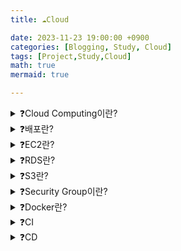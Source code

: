 ```yaml
---
title: ☁️Cloud

date: 2023-11-23 19:00:00 +0900
categories: [Blogging, Study, Cloud]
tags: [Project,Study,Cloud]
math: true
mermaid: true

---
```

<details>
<summary>❓Cloud Computing이란?</summary>
<div markdown="1">
![image](https://github.com/ararp1006/Algorithm/assets/130068083/86874f71-f64a-42ad-927e-f1fafd8e92a5)

**클라우드 컴퓨팅은** 

인터넷을 통해 서버, 저장소, 데이터베이스, 네트워킹, 소프트웨어, 분석 및 인텔리전스를 포함한

컴퓨팅 서비스를 제공하는 것을 말합니다. 

이를 통해 더 빠른 혁신, 유연한 자원, 규모의 경제를 제공합니다. 

클라우드 컴퓨팅은 일반적으로 인프라스트럭처 서비스(IaaS), 플랫폼 서비스(PaaS), 소프트웨어 서비스(SaaS)와 같은 다양한 모델로 제공됩니다.
클라우드 제공자로부터 얼마만큼의 서비스를 제공받느냐에 따라서, 서비스의 형태가 구분됩니다.
</div>
</details>


<details>
<summary>❓배포란?</summary>
<div markdown="1">

**배포란**  개발한 서비스를 사용자들이 이용 가능하게 하는 일련의 과정입니다.

![image](https://github.com/ararp1006/Algorithm/assets/130068083/15ca035a-f582-48e6-9c8a-fff86cf9dbc7)

**Development 단계**는 각자의 컴퓨터에서 코드를 작성하고 테스트하는 과정입니다.
개발 단계이기 때문에 실제 데이터를 이용하지 않고 더미 데이터를 이용해서 테스트합니다.

**Integration 단계**는 각자의 컴퓨터에서 작성한 코드를 합치는 과정입니다.
내가 작성한 코드가 다른 코드를 침범해서 오류를 일으키지 않는지, 

코드 간에 conflict가 있지는 않은지 확인하는 과정을 거칩니다.

**Staging 단계**에서는 실제 출시 단계인 Production 단계와 가장 유사한 환경에서 테스트를 진행합니다.
실제 데이터를 복사해서 문제가 있지 않은지 등 다양한 환경에서 테스트를 진행합니다.
또한 서비스와 관련된 부서 혹은 인원의 확인 과정을 거칩니다. 

예를 들면 작성된 코드가 마케팅팀 혹은 디자인팀이 예상했던 결과인지 확인을 거치는 과정입니다.

**Production 단계**는 개발된 서비스를 출시하는 단계입니다.
사용자가 접속할 수 있는 Production 환경에서 코드를 구동하고 서비스를 제공합니다.
실제 데이터를 가지고 서비스가 운영되기 때문에 문제가 생기면 안 되는 단계입니다.

![image](https://github.com/ararp1006/Algorithm/assets/130068083/964fb9cf-968f-48ad-98c4-003048e6cbce)

**Development 환경**과 **Production 환경**은 서로 다를 수가 있습니다.

개발부터 배포까지 모든 것을 통제할 수 있는 상황이라면,  

똑같이 Production 환경을 구성할 수 있습니다.

그러나, 여러 명이 함께 작업하는 프로젝트라면 

jdk 버전도 제각각일 수 있고, 인증 정보나 데이터베이스 등에 접근하기 위해 사용하는 엔드포인트도 제각각일 겁니다.

**배포에서는, 환경의 차이를 이해하고 환경 설정을 코드와 분리하는 것이 중요합니다**

작성한 코드가 다른 환경에서 정상 작동할 수 있게 하려면, 

설정을 **환경 변수**(environment variable; envvars나 env라고도 불림)에 저장해야 합니다.

환경 변수는 코드 변경 없이 배포 때마다 쉽게 변경할 수 있습니다.
설정 파일과 달리, 잘못해서 코드 저장소에 올라갈 가능성도 낮습니다.

애플리케이션의 모든 설정이 정상적으로 코드 바깥으로 분리되어 있는지 확인할 수 있는 간단한 방법은 

어떠한 인증정보도 유출시키지 않고 코드가 지금 당장 오픈 소스가 될 수 있는지 확인하는 것입니다.
코드 상의 모든 곳에 절대 경로가 아닌 **상대 경로**를 사용해야 하며, 

`.properties` 등을 이용해 **환경 변수를 설정**해야합니다.

그 외에도 docker와 같은 가상화 도구는 환경 자체를 메타데이터로 담아서 

아예 모든 개발 환경을 통일시킵니다.

**Docker와 같은 개발 환경 자체를 통일시키는 솔루션**을 사용합니다.

</div>
</details>


<details>
<summary>❓EC2란?</summary>
<div markdown="1">

![image](https://github.com/ararp1006/Algorithm/assets/130068083/6b723b30-3bc6-4be8-8699-5eadccf5606d)

**EC2란** Elastic Compute Cloud의 약자로서

아마존 웹 서비스에서 제공하는 클라우드 컴퓨팅 서비스입니다.

클라우드 컴퓨팅은 인터넷(클라우드)을 통해

서버, 스토리지, 데이터베이스 등의 컴퓨팅 서비스를 제공하는 서비스입니다.
아마존에서 가상의 컴퓨터를 한 대 빌리는 것과 같습니다

EC2 서비스도 **사용한 만큼** 비용을 지불하기 때문에 '탄력적인'이라는 의미의 

Elastic이라는 단어를 사용합니다.
Elastic은 비용적인 부분뿐만이 아니라 필요에 따라 성능, 용량을 자유롭게 조절할 수 있습니다.

### EC2의 장점

첫 번째는 **구성하는 데 필요한 시간이 짧다는 것**입니다.

만약 PC를 구매한다면 구매해서 배송받기까지의 시간이 필요하지만

EC2 서비스는 몇 번의 클릭만으로 PC를 구성할 수 있습니다.

![image](https://github.com/ararp1006/Algorithm/assets/130068083/c6741eb8-3351-4900-ae5a-c15ee9ff85b0)

**AMI**를 통해서 필요한 용도에 따라 **다양한 운영체제에 대한 선택이 가능**하다는 것입니다.

EC2에서는 AMI라는 다양한 템플릿을 제공하고 있어서 

<details>
<summary>AMI란?</summary>
<div markdown="1">
![image](https://github.com/ararp1006/Algorithm/assets/130068083/9fb81129-33a4-44b6-92dd-57225ae5e195)

**AMI**는 **소프트웨어 구성이 기재된 템플릿**입니다.

이미지 종류로는 단순히 운영체제(윈도우, 우분투 리눅스 등)만 깔려있는 템플릿을 선택할 수도 있고, 아예 특정 런타임이 설치되어 있는 템플릿이 제공되는 경우도 있습니다. (우분투 + node.js, 윈도우 + JVM 등)

</div>
</details>

필요에 따라 손쉽게 운영체제를 선택하고 구성할 수 있습니다.
운영체제뿐만이 아니라 CPU와 RAM, 용량까지도 손쉽게 구성할 수 있습니다.
### **인스턴스**란?

![image](https://github.com/ararp1006/Algorithm/assets/130068083/ead176fd-7756-43a0-af43-16ac5f84ddf2)

EC2는 **컴퓨터를 한 대 빌리는 것**이므로 컴퓨터로 할 수 있는 모든 일을 할 수 있습니다.

아마존이 전 세계에 만들어 놓은 데이터 센터(인프라)에 만들어져 있기 때문에
컴퓨터를 조작하기 위해 네트워크(인터넷)를 통해서 컴퓨터를 제어해야 한다는 차이점이 있을 뿐 일반적인 컴퓨터와 다른 점은 없습니다.

아마존 EC2를 통해서 할 수 있는 가장 기본적인 일은
웹서버를 설치하고 웹 서버를 통해서 사용자가 웹 브라우저를 통해 요청하는 서비스를 제공하는 것입니다.

**인스턴스**는 **1대의 컴퓨터를 의미하는 단위**이고 AWS에서 **컴퓨터를 빌리는 것을 인스턴스를 생성**한다고 합니다.

![image](https://github.com/ararp1006/Algorithm/assets/130068083/c315f46d-e159-4745-b715-23470564b407)

**Instance**는 선택한 AMI를 토대로 구성됩니다.

AWS에는 상당히 많은 양의 AMI 세팅이 준비되어 있기 때문에 손쉽게 인스턴스의 운영체제를 구성할 수 있습니다.

세팅되어 있는 AMI 이외에도 필요에 따라 직접 AMI를 구성할 수도 있습니다.

![image](https://github.com/ararp1006/Algorithm/assets/130068083/920a1042-b887-4dd2-af66-8bcf0041d3bf)

AWS **EC2 인스턴스를 생성한다는 것**은 **AMI를 토대로 운영체제, CPU, RAM 혹은 런타임 등이 구성된 컴퓨터를 빌리는 것**입니다.


</div>
</details>

<details>
<summary>❓RDS란?</summary>
<div markdown="1">

![image](https://github.com/ararp1006/Algorithm/assets/130068083/2d0f6082-82ab-4ae6-9e3f-8d2a0a46fab0)

**RDS**는 Relational Database Service의 약자로

AWS에서 제공하는 **관계형 데이터베이스 서비스**입니다. 

![image](https://github.com/ararp1006/Algorithm/assets/130068083/7ad57f80-d088-4b8f-be6e-9986d586ab24)

EC2 인스턴스에 **데이터베이스를 설치**하여 데이터를 관리하는 것은
자동으로 관리를 담당하는 부분이 매우 적기 때문에, 

사용자가 일일이 시간을 투자하여 데이터베이스 엔진의 설치와 버전 관리, 데이터 백업을 해야 합니다.

게다가 가용성과 내구성이 확보되지 않기 때문에 데이터베이스에 저장된 데이터가 유실되거나 

정상적으로 사용하지 못할 확률이 커지며, 

후에 필요에 따라 데이터베이스의 규모를 확장하기 어렵습니다.

![image](https://github.com/ararp1006/Algorithm/assets/130068083/2f638faa-fd14-406b-9eb8-8877f92b9332)

**RDS**를 이용하면 데이터베이스 유지 보수와 관련된 일들을 RDS에서 전적으로 자동 관리합니다. 

사용자가 해야 할 일은 초기 설정을 제외하고

데이터베이스에 저장된 데이터를 관리하는 일 밖에 없기에 큰 편의성을 느낄 수 있습니다.

![image](https://github.com/ararp1006/Algorithm/assets/130068083/2879abf2-dbec-483f-af7f-7b5c48b089de)

RDS 이용 시 얻을 수 있는 **장점**은 **다양한 데이터베이스 엔진 선택지를 제공**합니다.
데이터베이스 엔진마다 제공하는 기능이 조금씩 다르기에 필요와 목적에 맞게

데이터베이스 엔진을 선택하여 효율성을 높일 수 있습니다.

</div>
</details>

<details>
<summary>❓S3란?</summary>
<div markdown="1">

![image](https://github.com/ararp1006/Algorithm/assets/130068083/2a8b6a41-3e04-42e5-bec9-f9c6b93ec8d6)

**S3**는 Simple Storage Service의 약자로 **AWS에서 제공하는 클라우드 스토리지 서비스**입니다.

### S3의 장점

![image](https://github.com/ararp1006/Algorithm/assets/130068083/3b27704a-e605-476a-b778-950b7e0a4dd4)

**확장성**이 높으면 많은 시간과 수고를 들이지 않고 스토리지 규모를 확장/축소할 수 있습니다.

또한 S3에서는 스토리지의 용량을 무한히 확장할 수 있습니다. 

그리고 사용한 만큼만 비용을 지불하면 되기 때문에 비용적인 측면에서 매우 효율적입니다.

![image](https://github.com/ararp1006/Algorithm/assets/130068083/9daec4c2-44fa-4dee-9ea1-543edeeb21c8)

스토리지의 **내구성이 높으면 저장된 파일을 유실할 가능성이 적어집니다.**

![image](https://github.com/ararp1006/Algorithm/assets/130068083/952f8f6e-15f0-4c17-816c-456245bc03ae)

**가용성이 높으면** 스토리지에 저장된 파일들을 **정상적으로 사용할 수 있는 시간이 길어집니다.** 

S3는 연간 99.99%의 스토리지 가용성을 보장하도록 설계가 되어 있습니다.

이는 다른 말로 1년 동안 S3에 파일을 저장했을 시, 

8.76 시간 동안만 스토리지를 이용하는 데 있어서 장애가 발생한다는 뜻입니다.

![image](https://github.com/ararp1006/Algorithm/assets/130068083/2876db59-2ca1-4220-bca1-e04374cd2865)

**S3**는 다양한 스토리지 클래스를 제공합니다. 

저장소를 어떤 목적으로 활용할지에 따라 효율적으로 선택할 수 있는 스토리지 클래스가 달라집니다.
S3 사용자들이 대표적으로 많이 선택하는 스토리지 클래스는 두 가지가 있습니다.

**Standard 클래스**와 **Glacier 클래스**입니다.

**Standard 클래스**는 범용적인 목적으로 사용하기 좋습니다. 

데이터에 빠른 속도로 접근할 수 있고, 데이터 액세스 요청에 대한 처리 속도가 빠릅니다.

대신 데이터를 오래 보관하는 목적으로는 효율적인 선택지가 아닙니다. 

보관 비용이 높게 발생하기 때문입니다.

![image](https://github.com/ararp1006/Algorithm/assets/130068083/d7baccad-1f95-46ba-aa78-d9d209cebad6)

장기적인 보관 목적으로 스토리지를 사용하실 때는 **Glacier**를 사용하는 것이 효율적입니다.
비록 저장된 데이터에 액세스하는 속도는 느리지만,

데이터를 보관하는 비용이 매우 저렴하다는 장점이 있습니다.

이 외에도 Standard-IA, One Zone-IA, S3 Glacier Deep Archive 등등 여러 가지 스토리지 클래스가 존재하여 사용자의 이용 목적에 따라 다양한 스토리지 클래스를 사용할 수 있습니다

![image](https://github.com/ararp1006/Algorithm/assets/130068083/a05079b3-b5d9-4957-b24c-518169ff91cf)

S3 사용 시 얻는 이점 중 하나로, 정적 웹 사이트 호스팅이 가능합니다. 

<details>
<summary>웹사이트 호스팅이란?</summary>
<div markdown="1">

정적 파일은 서버의 개입 없이 생성된 파일을 뜻합니다. 

반대로 클라이언트가 서버에 요청을 보내면, 

서버가 요청에 맞추어 그 자리에서 생성한 파일을 '동적' 파일이라고 부릅니다.

**웹 호스팅(Web Hosting)이란?**

웹 호스팅이란 **서버의 한 공간을 임대해 주는 서비스**를 뜻합니다.

웹 호스팅 업체들을 통해 개인 또는 단체가 웹 호스팅 업체가 제공하는 서버의 한 공간을 빌려서 원하는 서비스를 배포할 수 있습니다.

</div>
</details>

S3에서는 버킷이 사용자들이 정적 웹 사이트를 배포할 수 있는 공간을 제공합니다.

버킷이라는 저장 공간에 정적 파일을 업로드하고 

버킷을 정적 웹 사이트 호스팅 용도로 구성하면 정적 웹 사이트를 배포할 수 있습니다.

<details>
<summary>버킷&객체란?</summary>
<div markdown="1">

![image](https://github.com/ararp1006/Algorithm/assets/130068083/19eeb251-a03a-4968-b589-79f8e3605957)

**버킷이란** S3에 저장되는 파일들이 담기는 바구니입니다. 

파일을 저장하는 **최상위 디렉터리**라고도 설명할 수 있습니다.

S3에서 저장되는 **모든 파일은 버킷 안에 저장**되어야 하고, 

버킷에는 **무한한 양의 파일을 저장할 수** 있습니다. 

그리고 각각의 버킷은 이름을 가지고 있는데, 

버킷의 이름은 **버킷이 속해 있는 리전(버킷이 생성된 지역)에서 유일**해야 합니다.

또한 버킷 정책을 생성하여 해당 버킷에 대한 다른 유저의 접근 권한을 수정할 수 있습니다.

![image](https://github.com/ararp1006/Algorithm/assets/130068083/5c9fb78e-957a-45dd-834a-cfe56dc70283)

S3에서 **버킷에 담기는 파일을 객체**라고 부릅니다.

S3에서 저장소에 데이터를 저장할 때 **키-값 페어 형식**으로 데이터를 저장합니다.

S3에 저장되는 **객체는 파일과 메타데이터로 구성**됩니다. 

파일은 키-값 페어 형식으로 데이터를 저장되고, 파일의 값에는 실제 데이터를 저장합니다. 

S3 객체의 값으로써 저장될 수 있는 데이터의 최대 크기는 5TB입니다.

파일의 **키는 각각의 객체를 고유하게 만들어주는 식별자 역할**을 합니다. 

파일의 키를 이용하여 원하는 객체를 검색할 수 있습니다.

**메타데이터**는 객체의 생성일, 크기, 유형과 같은 **객체에 대한 정보가 담긴 데이터**입니다. 

모든 **객체는 고유한 URL 주소를** 가지고 있습니다.
URL 주소는 http://[버킷의 이름].S3.amazonaws.com/[객체의 키]의 형태를 띠고, 

URL 주소를 통해서도 원하는 데이터에 접근할 수 있습니다.


</div>
</details>

</div>
</details>

<details>
<summary>❓Security Group이란?</summary>
<div markdown="1">

![image](https://github.com/ararp1006/Algorithm/assets/130068083/a05914ef-6777-4228-8213-21a07fa8e050)

**보안그룹이란** 인스턴스로 들어가고 인스턴스에서 나가는 트래픽에 대한 가상 방화벽입니다.

인스턴스로 들어가는 트래픽은 **인바운드**

인스턴스에서 나가는 트래픽을 **아웃바운드**라고 합니다.

![image](https://github.com/ararp1006/Algorithm/assets/130068083/b7f992c4-8fd2-4440-b351-16796e21698c)

**인바운드규칙**은 **EC2 인스턴스로 들어오는 트래픽에 대한 규칙**입니다.

인바운드 규칙에 허용되지 않은 규칙은 **인스턴스로 접근하지 못하도록 필터링** 됩니다.

EC2 인스턴스를 생성하면 기본적으로 SSH 접속을 위한 SSH 규칙만 생성되어 있습니다.

![image](https://github.com/ararp1006/Algorithm/assets/130068083/94e0882f-7a97-4dab-8592-3749a361e040)

**아웃바운드 규칙**은 **EC2 인스턴스에서 나가는 트래픽에 대한 규칙**입니다.

EC2 인스턴스를 생성하면 기본적으로 나가는 모든 트래픽을 허용합니다.

![image](https://github.com/ararp1006/Algorithm/assets/130068083/d2bd098d-d514-460f-bd2b-56c49ff3c8c6)


</div>
</details>

<details>
<summary>❓Docker란?</summary>
<div markdown="1">

[📃도커 공식 문서](https://docs.docker.com/reference/)

![image](https://github.com/ararp1006/Algorithm/assets/130068083/7125f447-df3f-4c43-80a3-2d5ea9d51408)

### **도커란?**

개발 시 application을 쉽고 빠르게 구축, 공유 및 실행할 수 있는 소프트웨어입니다. 

만약 프로젝트 시작 시, 환경설정부터 기본 세팅을 해야 합니다.

하지만 도커를 사용하면 프로젝트마다 반복되는 세팅을 할 필요가 없습니다.

Docker만 설치되어 있다면, OS와 CPU에 상관없이 컨테이너를 사용 가**능**합니다.

즉, Spring, Nodejs, Django, Nextjs 등등에 관련 없이 컨테이너에만 넣으면 

모두 동일하게 실행이 가능합니다. 

이때 주의해야 할 점은 컨테이너를 삭제하면 내부의 데이터가 모두 삭제되기 때문에 

주요한 데이터는 외부 스토리지에 저장이 필요합니다.

- ****도커 컨테이너란?****
    
    도커 이미지를 바탕으로 생성된 가볍고 독립적인 실행 단위입니다. 
    
    도커 컨테이너는 호스트 OS와 다른 컨테이너와 격리되어 있으며, 
    
    필요에 따라 자원을 할당받아 실행됩니다. 
    
    이렇게 생성된 도커 컨테이너는 마치 가상머신처럼 동작하지만, 
    
    오버헤드가 적기 때문에 가볍고 빠르게 실행됩니다.
    
    [컨테이너와 가상머신](https://www.notion.so/57bc80bbc82b4027bb89419f91ccc5b0?pvs=21)
    
    **도커 컨테이너의 특징**
    
    1. **가볍고 효율적:** 가상 머신과 비교하여 컨테이너는 호스트 운영 체제의 커널을 공유하여 가볍고 효율적으로 동작합니다.
    2. **이식성:** 도커 컨테이너는 어디에서나 실행될 수 있습니다. 호스트 환경의 구성과 관계없이 일관된 동작을 제공합니다.
    3. **확장성:** 도커는 여러 개의 컨테이너를 클러스터로 관리할 수 있으며, 필요에 따라 컨테이너의 수를 동적으로 조정할 수 있습니다.
    4. **빠른 배포:** 이미지를 통해 응용 프로그램 및 환경을 패키징하고 빠르게 배포할 수 있습니다. 이를 통해 개발과 운영 사이의 간극을 줄일 수 있습니다.
    
    **도커 컨테이너의 구성**
    
    1. **이미지(Image):** 실행할 애플리케이션, 도구, 라이브러리 등을 포함하는 읽기 전용 템플릿입니다.
    2. **컨테이너(Container):** 이미지를 기반으로 생성된 실행 가능한 인스턴스로, 격리된 환경에서 애플리케이션을 실행합니다.
    3. **레지스트리(Registry):** 도커 이미지를 저장하고 관리하는 곳으로, 도커 허브(Docker Hub)와 같은 공개 레지스트리나 사설 레지스트리를 사용할 수 있습니다.
- ****도커 저장소란?****
    
    도커 저장소는 도커 이미지를 저장하고, 관리하며, 공유할 수 있는 곳입니다. 
    
    ****도커 저장소의 종류****
    
    - Docker Hub
        - Docker Hub는 도커에서 제공하는 공식 저장소입니다. 무료로 사용할 수 있고, 개인적으로 사용하는 것뿐만 아니라 공개적으로 이미지를 공유할 수 있습니다. Docker Hub는 이미지를 검색하고 다운로드할 수 있는 검색 엔진도 제공합니다.
    - Private Registry
        - Private Registry는 비공개 저장소로서, 회사나 조직 내에서 도커 이미지를 공유할 목적으로 구축합니다. 회사나 조직 내부에서만 접근이 가능하며, 보안성이 높습니다.
    - Public Registry
        - Public Registry는 공개 저장소로서, 누구나 이미지를 등록하고 공유할 수 있습니다. Public Registry에서는 누구나 이미지를 검색하고 다운로드할 수 있습니다.
- **도커이미지란?**
    
    도커 이미지(Docker Image)는 도커 컨테이너를 생성하기 위한 템플릿입니다. 
    
    도커 이미지는 애플리케이션을 실행하는 데 필요한 모든 환경과 라이브러리, 소스 코드 등을 포함하고 있으며, 이를 기반으로 도커 컨테이너가 생성됩니다.
    
     도커 이미지는 불변하며, 한 번 생성되면 수정할 수 없습니다.
    
</div>
</details>

<details>
<summary>❓CI</summary>
<div markdown="1">

개발자들이 새로운 코드를 작성하고 이전 코드와 함께

**자동으로 빌드하고 테스트를 수행하는 프로세스**로 매우 중요한 개발 방법론 중 하나입니다

1. **코드 품질 향상**: CI는 코드를 자동으로 빌드하고 테스트하므로 개발자들은 실수를 줄일 수 있습니다. 이는 코드 품질 향상에 큰 도움이 됩니다.
2. **더 빠른 피드백**: CI는 새로운 코드를 작성하고 이전 코드와 함께 자동으로 빌드하고 테스트하므로, 문제가 발생하면 빠르게 발견할 수 있습니다. 이는 더 빠른 피드백을 받을 수 있게 해줍니다.
3. **더 높은 효율성**: CI는 빌드 및 테스트를 자동화하므로, 개발자들은 수동으로 작업하는 시간을 절약하고 더 많은 시간을 실제 개발에 할애할 수 있습니다.


<details>
<summary>지속적 통합 (CI : Continuous Integration) 도구</summary>
<div markdown="1">

## ****Jenkins [🔗 공식 사이트](https://www.jenkins.io/)**

![image](https://github.com/ararp1006/Algorithm/assets/130068083/ab340245-a47c-4b4b-a370-13fead1adfd2)

**Jenkins**는 

소프트웨어 구축, 테스트, 제공 또는 배포와 관련된 모든 종류의 작업을 자동화하는 데 

사용할 수 있는 독립형 오픈 소스 자동화 서버입니다.

Jenkins는 기본 시스템 패키지, Docker를 통해 설치하거나 

JRE(Java Runtime Environment)가 설치된 시스템에서 독립 실행형으로 실행할 수도 있습니다.

### ****GitHub Actions [🔗 공식 사이트](https://github.com/features/actions)**

![image](https://github.com/ararp1006/Algorithm/assets/130068083/714a6b76-cfa9-4a37-93c9-4f7ef4f1368b)

**GitHub Actions는**

빌드, 테스트 및 배포 파이프라인을 자동화할 수 있는 지속적 통합 및 지속적 배포(CI/CD) 플랫폼

GitHub 저장소를 기반으로 소프트웨어 개발 Workflow를 자동화할 수 있는 툴입니다.

GitHub 마켓 플레이스를 통해 여러 사람이 공유한 Workflow를 찾을 수 있으며, 자신이 직접 만들어 공유할 수도 있습니다.


</div>
</details>


## ****Github Actions를 통한 컨테이너 지속적 통합****

![image](https://github.com/ararp1006/Algorithm/assets/130068083/db7fd012-2885-4fea-9fc4-a6ca3d41a61b)

</div>
</details>




<details>
<summary>❓CD</summary>
<div markdown="1">

안녕

</div>
</details>


[^footnote]: The footnote source
[^fn-nth-2]: The 2nd footnote source
